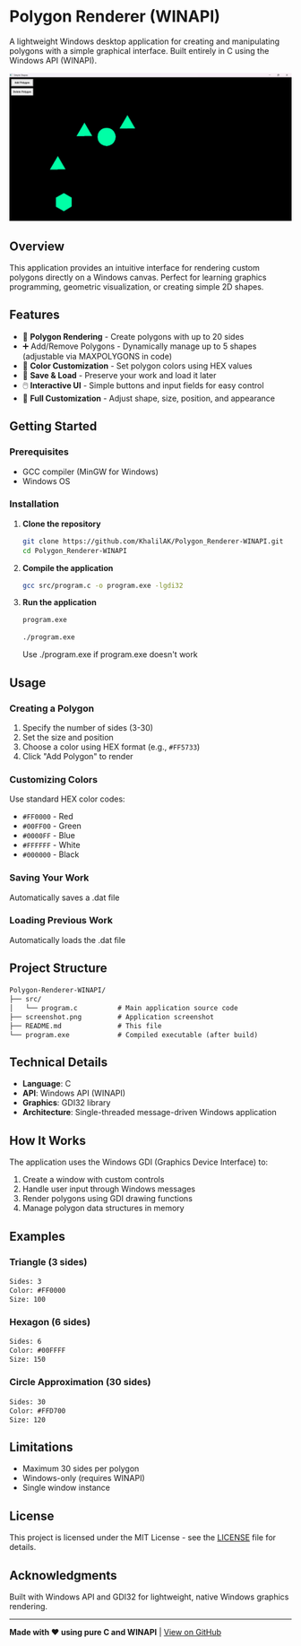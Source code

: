 # Polygon Renderer (WINAPI)

A lightweight Windows desktop application for creating and manipulating polygons with a simple graphical interface. Built entirely in C using the Windows API (WINAPI).

![Polygon Renderer Screenshot](./screenshots/screenshot.png)

## Overview

This application provides an intuitive interface for rendering custom polygons directly on a Windows canvas. Perfect for learning graphics programming, geometric visualization, or creating simple 2D shapes.

## Features

- 🔷 **Polygon Rendering** - Create polygons with up to 20 sides
- ➕ Add/Remove Polygons - Dynamically manage up to 5 shapes (adjustable via MAXPOLYGONS in code)
- 🎨 **Color Customization** - Set polygon colors using HEX values
- 💾 **Save & Load** - Preserve your work and load it later
- 🖱️ **Interactive UI** - Simple buttons and input fields for easy control
- 📐 **Full Customization** - Adjust shape, size, position, and appearance

## Getting Started

### Prerequisites

- GCC compiler (MinGW for Windows)
- Windows OS

### Installation

1. **Clone the repository**
   ```bash
   git clone https://github.com/KhalilAK/Polygon_Renderer-WINAPI.git
   cd Polygon_Renderer-WINAPI
   ```

2. **Compile the application**
   ```bash
   gcc src/program.c -o program.exe -lgdi32
   ```

3. **Run the application**
   ```bash
   program.exe
   ```
   ```bash
   ./program.exe
   ```

   Use ./program.exe if program.exe doesn't work

## Usage

### Creating a Polygon

1. Specify the number of sides (3-30)
2. Set the size and position
3. Choose a color using HEX format (e.g., `#FF5733`)
4. Click "Add Polygon" to render

### Customizing Colors

Use standard HEX color codes:
- `#FF0000` - Red
- `#00FF00` - Green
- `#0000FF` - Blue
- `#FFFFFF` - White
- `#000000` - Black

### Saving Your Work

Automatically saves a .dat file

### Loading Previous Work

Automatically loads the .dat file

## Project Structure

```
Polygon-Renderer-WINAPI/
├── src/
│   └── program.c          # Main application source code
├── screenshot.png         # Application screenshot
├── README.md              # This file
└── program.exe            # Compiled executable (after build)
```

## Technical Details

- **Language**: C
- **API**: Windows API (WINAPI)
- **Graphics**: GDI32 library
- **Architecture**: Single-threaded message-driven Windows application

## How It Works

The application uses the Windows GDI (Graphics Device Interface) to:
1. Create a window with custom controls
2. Handle user input through Windows messages
3. Render polygons using GDI drawing functions
4. Manage polygon data structures in memory

## Examples

### Triangle (3 sides)
```
Sides: 3
Color: #FF0000
Size: 100
```

### Hexagon (6 sides)
```
Sides: 6
Color: #00FFFF
Size: 150
```

### Circle Approximation (30 sides)
```
Sides: 30
Color: #FFD700
Size: 120
```

## Limitations

- Maximum 30 sides per polygon
- Windows-only (requires WINAPI)
- Single window instance

## License

This project is licensed under the MIT License - see the [LICENSE](LICENSE) file for details.

## Acknowledgments

Built with Windows API and GDI32 for lightweight, native Windows graphics rendering.

---

**Made with ❤️ using pure C and WINAPI** | [View on GitHub](https://github.com/KhalilAK/Polygon_Renderer-WINAPI)
